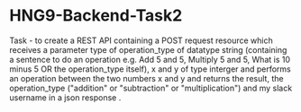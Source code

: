 # HNG9-Backend-Task2

Task - to create a REST API containing a POST request resource which receives a parameter type of operation_type of datatype string (containing a sentence to do an operation e.g. Add 5 and 5, Multiply 5 and 5, What is 10 minus 5 OR the operation_type itself), x and y of type interger and performs an operation between the two numbers x and y and returns the result, the operation_type ("addition" or "subtraction" or "multiplication") and my slack username in a json response .

